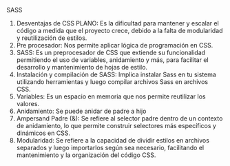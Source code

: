 SASS

1. Desventajas de CSS PLANO: Es la dificultad para mantener y escalar el código a medida que el proyecto crece, debido a la falta de modularidad y reutilización de estilos.
2. Pre procesador: Nos permite aplicar lógica de programación en CSS.
3. SASS: Es un preprocesador de CSS que extiende su funcionalidad permitiendo el uso de variables, anidamiento y más, para facilitar el desarrollo y mantenimiento de hojas de estilo.
4. Instalación y compilación de SASS: Implica instalar Sass en tu sistema utilizando herramientas y luego compilar archivos Sass en archivos CSS.
5. Variables: Es un espacio en memoria que nos permite reutilizar los valores.
6. Anidamiento: Se puede anidar de padre a hijo
7. Ampersand Padre (&): Se refiere al selector padre dentro de un contexto de anidamiento, lo que permite construir selectores más específicos y dinámicos en CSS.
8. Modularidad: Se refiere a la capacidad de dividir estilos en archivos separados y luego importarlos según sea necesario, facilitando el mantenimiento y la organización del código CSS.








